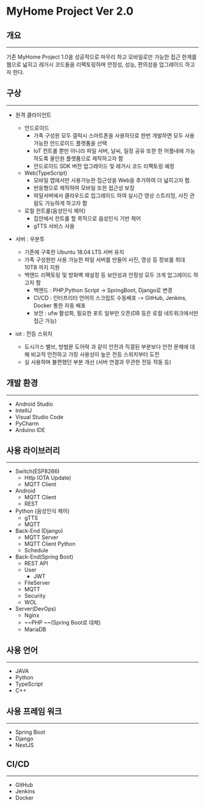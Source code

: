 # MyHome Project Ver 2.0

## 개요

---

기존 MyHome Project 1.0을 성공적으로 마무리 하고 모바일로만 가능한 접근 한계를 웹으로 넓히고 레거시 코드들을 리팩토링하며 안정성, 성능, 편의성을 업그레이드 하고자 한다.

## 구상

---

- 원격 클라이언트
    - 안드로이드
      - 가족 구성원 모두 갤럭시 스마트폰을 사용하므로 한번 개발하면 모두 사용 가능한 안드로이드 플랫폼을 선택
      - IoT 컨트롤 뿐만 아니라 파일 서버, 날씨, 일정 공유 또한 한 어플내에 가능하도록 올인원 플랫폼으로 제작하고자 함
      - 안드로이드 SDK 버전 업그레이드 및 레거시 코드 리팩토링 예정
    - Web(TypeScript)
      - 모바일 앱에서만 사용가능한 접근성을 Web을 추가하여 더 넓히고자 함.
      - 반응형으로 제작하여 모바일 또한 접근성 보장
      - 파일서버에서 클라우드로 업그레이드 하여 실시간 영상 스트리밍, 사진 관람도 가능하게 하고자 함
    - 로컬 컨트롤(음성인식 제어)
      - 집안에서 컨트롤 할 목적으로 음성인식 기반 제어
      - gTTS 서비스 사용
      
    
- 서버 : 우분투
    - 기존에 구축한 Ubuntu 18.04 LTS 서버 유지
    - 가족 구성원만 사용 가능한 파일 서버를 만들어 사진, 영상 등 정보를 최대 10TB 까지 지원
    - 백엔드 리팩토링 및 방화벽 재설정 등 보안성과 안정성 모두 크게 업그레이드 하고자 함
      - 백엔드 : PHP,Python Script -> SpringBoot, Django로 변경
      - CI/CD : 인터프리터 언어의 스크립트 수동배포 -> GitHub, Jenkins, Docker 통한 자동 배포
      - 보안 : ufw 활성화, 필요한 포트 일부만 오픈(DB 등은 로컬 네트워크에서만 접근 가능)
    
- iot : 전등 스위치
    - 도시가스 밸브, 방범문 도어락 과 같이 안전과 직결된 부분보다 안전 문제에 대해 비교적 안전하고 가장 사용성이 높은 전등 스위치부터 도전
    - 실 사용하며 불편했던 부분 개선 (서버 연결과 무관한 전등 작동 등)


## 개발 환경

---

- Android Studio
- IntelliJ
- Visual Studio Code
- PyCharm
- Arduino IDE

## 사용 라이브러리

---

- Switch(ESP8266)
    - Http (OTA Update)
    - MQTT Client
- Android
    - MQTT Client
    - REST
- Python (음성인식 제어)
  - gTTS
  - MQTT
- Back-End (Django)
    - MQTT Server
    - MQTT Client Python
    - Schedule
- Back-End(Spring Boot)
  - REST API
  - User
    - JWT
  - FileServer
  - MQTT
  - Security
  - WOL
- Server(DevOps)
    - Nginx
    - ~~PHP ~~(Spring Boot로 대체)
    - MariaDB

## 사용 언어

---

- JAVA
- Python
- TypeScript
- C++


## 사용 프레임 워크

---

 - Spring Boot
 - Django
 - NextJS

## CI/CD

---

 - GitHub
 - Jenkins
 - Docker
